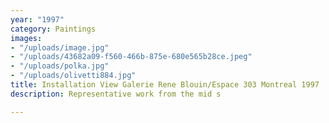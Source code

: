 ```yaml
---
year: "1997"
category: Paintings
images:
- "/uploads/image.jpg"
- "/uploads/43682a09-f560-466b-875e-680e565b28ce.jpeg"
- "/uploads/polka.jpg"
- "/uploads/olivetti884.jpg"
title: Installation View Galerie Rene Blouin/Espace 303 Montreal 1997
description: Representative work from the mid s

---
```

